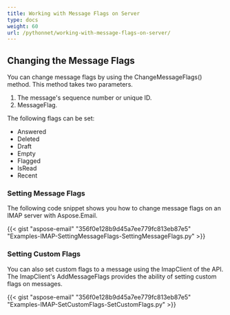 ```yaml
---
title: Working with Message Flags on Server
type: docs
weight: 60
url: /pythonnet/working-with-message-flags-on-server/
---
```



## **Changing the Message Flags**
You can change message flags by using the ChangeMessageFlags() method. This method takes two parameters.

1. The message's sequence number or unique ID.
1. MessageFlag.

The following flags can be set:

- Answered
- Deleted
- Draft
- Empty
- Flagged
- IsRead
- Recent
### **Setting Message Flags**
The following code snippet shows you how to change message flags on an IMAP server with Aspose.Email.



{{< gist "aspose-email" "356f0e128b9d45a7ee779fc813eb87e5" "Examples-IMAP-SettingMessageFlags-SettingMessageFlags.py" >}}
### **Setting Custom Flags**
You can also set custom flags to a message using the ImapClient of the API. The ImapClient's AddMessageFlags provides the ability of setting custom flags on messages.



{{< gist "aspose-email" "356f0e128b9d45a7ee779fc813eb87e5" "Examples-IMAP-SetCustomFlags-SetCustomFlags.py" >}}
